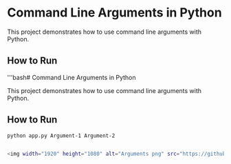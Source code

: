# Command Line Arguments in Python  

This project demonstrates how to use command line arguments with Python.  

## How to Run
'''bash# Command Line Arguments in Python  

This project demonstrates how to use command line arguments with Python.  

## How to Run
```bash
python app.py Argument-1 Argument-2


<img width="1920" height="1080" alt="Arguments png" src="https://github.com/user-attachments/assets/46583e68-e9ec-428b-b34e-625884473b88" />
